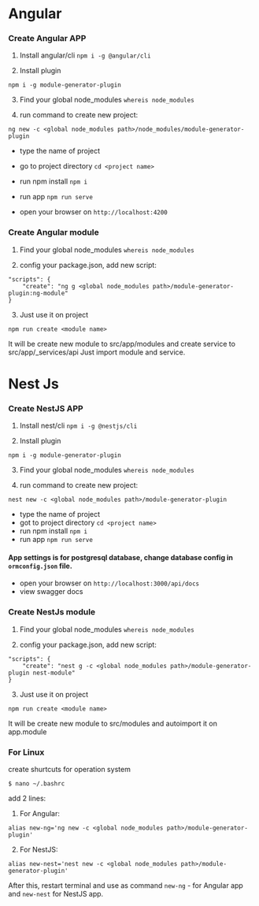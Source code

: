 # Angular

### Create Angular APP
1. Install angular/cli  ``npm i -g @angular/cli``

2. Install plugin
```
npm i -g module-generator-plugin
```

3. Find your global node_modules
   ``whereis node_modules``

4. run command to create new project:
```
ng new -c <global node_modules path>/node_modules/module-generator-plugin
```
- type the name of project
- go to project directory
  ``cd <project name>``
- run npm install ``npm i``
- run app ``npm run serve``

- open your browser on ``http://localhost:4200``


### Create Angular module
1. Find your global node_modules
   ``whereis node_modules``

2. config your package.json, add new script:
```
"scripts": {
    "create": "ng g <global node_modules path>/module-generator-plugin:ng-module"
}
```
3. Just use it on project
```
npm run create <module name>
```
It will be create new module to src/app/modules and create service to src/app/_services/api
Just import module and service.


# Nest Js
### Create NestJS APP
1. Install nest/cli  ``npm i -g @nestjs/cli``
   
2. Install plugin 
```
npm i -g module-generator-plugin
```

3. Find your global node_modules
   ``whereis node_modules``

4. run command to create new project:
```
nest new -c <global node_modules path>/module-generator-plugin
```
- type the name of project
- got to project directory
``cd <project name>``
- run npm install ``npm i``
- run app ``npm run serve``

#### App settings is for postgresql database, change database config in ``ormconfig.json`` file. 

- open your browser on ``http://localhost:3000/api/docs``
- view swagger docs

### Create NestJs module
1. Find your global node_modules
   ``whereis node_modules``

2. config your package.json, add new script:
```
"scripts": {
    "create": "nest g -c <global node_modules path>/module-generator-plugin nest-module"
}
```
3. Just use it on project
```
npm run create <module name>
```
It will be create new module to src/modules and autoimport it on app.module


### For Linux

create shurtcuts for operation system

``$ nano ~/.bashrc``

add 2 lines:
1. For Angular:
```
alias new-ng='ng new -c <global node_modules path>/module-generator-plugin'
```
2. For NestJS:
```
alias new-nest='nest new -c <global node_modules path>/module-generator-plugin'
```

After this, restart terminal and use as command ``new-ng`` - for Angular app and ``new-nest`` for NestJS app.
